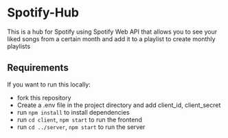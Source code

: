 # Spotify-Hub
This is a hub for Spotify using Spotify Web API that allows you to see your liked songs from a certain month and add it to a playlist to create monthly playlists

## Requirements
If you want to run this locally:
- fork this repository
- Create a .env file in the project directory and add client_id, client_secret
- run `npm install` to install dependencies
- run `cd client`, `npm start` to run the frontend
- run `cd ../server`, `npm start` to run the server
